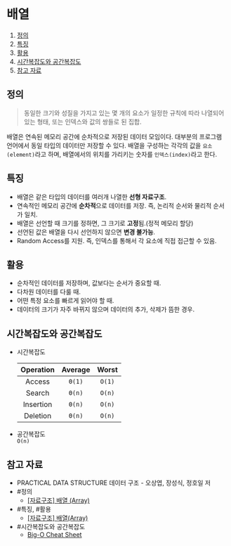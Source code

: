 # 배열

1. [정의](#정의)
2. [특징](#특징)
3. [활용](#활용)
4. [시간복잡도와 공간복잡도](#시간복잡도와-공간복잡도)
5. [참고 자료](#참고-자료)

## 정의

> 동일한 크기와 성질을 가지고 있는 몇 개의 요소가 일정한 규칙에 따라 나열되어 있는 형태, 또는 인덱스와 값의 쌍들로 된 집합.

배열은 연속된 메모리 공간에 순차적으로 저장된 데이터 모임이다. 대부분의 프로그램 언어에서 동일 타입의 데이터만 저장할 수 있다. 배열을 구성하는 각각의 값을 `요소(element)`라고 하며, 배열에서의 위치를 가리키는 숫자를 `인덱스(index)`라고 한다.

## 특징

- 배열은 같은 타입의 데이터를 여러개 나열한 **선형 자료구조**.
- 연속적인 메모리 공간에 **순차적**으로 데이터를 저장. 즉, 논리적 순서와 물리적 순서가 일치.
- 배열은 선언할 때 크기를 정하면, 그 크기로 **고정**됨.(정적 메모리 할당)
- 선언된 값은 배열을 다시 선언하지 않으면 **변경 불가능**.
- Random Access를 지원. 즉, 인덱스를 통해서 각 요소에 직접 접근할 수 있음.

## 활용

- 순차적인 데이터를 저장하며, 값보다는 순서가 중요할 때.
- 다차원 데이터를 다룰 때.
- 어떤 특정 요소를 빠르게 읽어야 할 때.
- 데이터의 크기가 자주 바뀌지 않으며 데이터의 추가, 삭제가 뜸한 경우.

## 시간복잡도와 공간복잡도

- 시간복잡도

  | Operation | Average | Worst  |
  | :-------: | :-----: | :----: |
  |  Access   | `Θ(1)`  | `O(1)` |
  |  Search   | `Θ(n)`  | `O(n)` |
  | Insertion | `Θ(n)`  | `O(n)` |
  | Deletion  | `Θ(n)`  | `O(n)` |

- 공간복잡도  
  `O(n)`

## 참고 자료

- PRACTICAL DATA STRUCTURE 데이터 구조 - 오상엽, 장성식, 정호일 저
- #정의
  - [[자료구조] 배열 (Array)](https://yoongrammer.tistory.com/43)
- #특징, #활용
  - [[자료구조] 배열(Array)](https://velog.io/@hanif/%EC%9E%90%EB%A3%8C%EA%B5%AC%EC%A1%B0-%EB%B0%B0%EC%97%B4)
- #시간복잡도와 공간복잡도
  - [Big-O Cheat Sheet](https://www.bigocheatsheet.com/)
